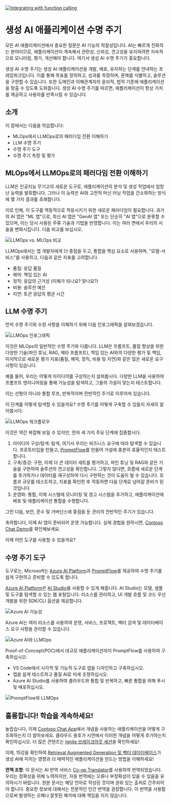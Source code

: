 <!--
CO_OP_TRANSLATOR_METADATA:
{
  "original_hash": "27a5347a5022d5ef0a72ab029b03526a",
  "translation_date": "2025-05-19T23:22:45+00:00",
  "source_file": "14-the-generative-ai-application-lifecycle/README.md",
  "language_code": "ko"
}
-->
[![Integrating with function calling](../../../translated_images/14-lesson-banner.0b85d0b37979269e80a18bb1e758e1ccca0a2195b426a0af666c8ad14aee60b0.ko.png)](https://aka.ms/gen-ai-lesson14-gh?WT.mc_id=academic-105485-koreyst)

# 생성 AI 애플리케이션 수명 주기

모든 AI 애플리케이션에서 중요한 질문은 AI 기능의 적절성입니다. AI는 빠르게 진화하는 분야이므로, 애플리케이션이 계속해서 관련성, 신뢰성, 견고성을 유지하려면 지속적으로 모니터링, 평가, 개선해야 합니다. 여기서 생성 AI 수명 주기가 중요합니다.

생성 AI 수명 주기는 생성 AI 애플리케이션을 개발, 배포, 유지하는 단계를 안내하는 프레임워크입니다. 이를 통해 목표를 정의하고, 성과를 측정하며, 문제를 식별하고, 솔루션을 구현할 수 있습니다. 또한 도메인과 이해관계자의 윤리적, 법적 기준에 애플리케이션을 맞출 수 있도록 도와줍니다. 생성 AI 수명 주기를 따르면, 애플리케이션이 항상 가치를 제공하고 사용자를 만족시킬 수 있습니다.

## 소개

이 장에서는 다음을 학습합니다:

- MLOps에서 LLMOps로의 패러다임 전환 이해하기
- LLM 수명 주기
- 수명 주기 도구
- 수명 주기 측정 및 평가

## MLOps에서 LLMOps로의 패러다임 전환 이해하기

LLM은 인공지능 무기고의 새로운 도구로, 애플리케이션의 분석 및 생성 작업에서 엄청난 능력을 발휘합니다. 그러나 이 능력은 AI와 고전적 머신 러닝 작업을 간소화하는 방식에 몇 가지 결과를 초래합니다.

이로 인해, 이 도구를 역동적으로 적응시키기 위한 새로운 패러다임이 필요합니다. 과거의 AI 앱은 "ML 앱"으로, 최신 AI 앱은 "GenAI 앱" 또는 단순히 "AI 앱"으로 분류할 수 있으며, 이는 당시 사용된 주류 기술과 기법을 반영합니다. 이는 여러 면에서 우리의 서술을 변화시킵니다. 다음 비교를 보십시오.

![LLMOps vs. MLOps 비교](../../../translated_images/01-llmops-shift.82d7bf6eb2d98a01e35f234df654e9aa4ebec89792f274695a5da8dc3f388084.ko.png)

LLMOps에서는 앱 개발자에게 더 중점을 두고, 통합을 핵심 요소로 사용하며, "모델-서비스"를 사용하고, 다음과 같은 지표를 고려합니다.

- 품질: 응답 품질
- 해악: 책임 있는 AI
- 정직: 응답의 근거성 (이해가 되나요? 맞나요?)
- 비용: 솔루션 예산
- 지연: 토큰 응답의 평균 시간

## LLM 수명 주기

먼저 수명 주기와 수정 사항을 이해하기 위해 다음 인포그래픽을 살펴보겠습니다.

![LLMOps 인포그래픽](../../../translated_images/02-llmops.287de964b5ce9577678b7f053efb3a3c92adf0852c882c5bae94c11b7563e4db.ko.png)

이것은 MLOps의 일반적인 수명 주기와 다릅니다. LLM은 프롬프트, 품질 향상을 위한 다양한 기술(파인 튜닝, RAG, 메타 프롬프트), 책임 있는 AI와의 다양한 평가 및 책임, 마지막으로 새로운 평가 지표(품질, 해악, 정직, 비용 및 지연)와 같은 많은 새로운 요구 사항이 있습니다.

예를 들어, 우리는 어떻게 아이디어를 구상하는지 살펴봅시다. 다양한 LLM을 사용하여 프롬프트 엔지니어링을 통해 가능성을 탐색하고, 그들의 가설이 맞는지 테스트합니다.

이는 선형이 아니라 통합 루프, 반복적이며 전반적인 주기로 이루어져 있습니다.

이 단계를 어떻게 탐색할 수 있을까요? 수명 주기를 어떻게 구축할 수 있을지 자세히 알아봅시다.

![LLMOps 워크플로우](../../../translated_images/03-llm-stage-flows.f3b87c210c1fe37084a7b7408877ff1688e2dc565694789820ec259e76d4ed05.ko.png)

이것은 약간 복잡해 보일 수 있지만, 먼저 세 가지 주요 단계에 집중합시다.

1. 아이디어 구상/탐색: 탐색, 여기서 우리는 비즈니스 요구에 따라 탐색할 수 있습니다. 프로토타입을 만들고, [PromptFlow](https://microsoft.github.io/promptflow/index.html?WT.mc_id=academic-105485-koreyst)를 만들어 가설에 충분히 효율적인지 테스트합니다.
2. 구축/증강: 구현, 이제 더 큰 데이터 세트를 평가하고, 파인 튜닝 및 RAG와 같은 기술을 구현하여 솔루션의 견고성을 확인합니다. 그렇지 않다면, 흐름에 새로운 단계를 추가하거나 데이터를 재구성하여 다시 구현하는 것이 도움이 될 수 있습니다. 흐름과 규모를 테스트하고, 지표를 확인한 후 작동하면 다음 단계로 넘어갈 준비가 된 것입니다.
3. 운영화: 통합, 이제 시스템에 모니터링 및 경고 시스템을 추가하고, 애플리케이션에 배포 및 애플리케이션 통합을 수행합니다.

그런 다음, 보안, 준수 및 거버넌스에 중점을 둔 관리의 전반적인 주기가 있습니다.

축하합니다, 이제 AI 앱이 준비되어 운영 가능합니다. 실제 경험을 원하시면, [Contoso Chat Demo](https://nitya.github.io/contoso-chat/?WT.mc_id=academic-105485-koreys)를 확인해보세요.

이제 어떤 도구를 사용할 수 있을까요?

## 수명 주기 도구

도구로는, Microsoft는 [Azure AI Platform](https://azure.microsoft.com/solutions/ai/?WT.mc_id=academic-105485-koreys)과 [PromptFlow](https://microsoft.github.io/promptflow/index.html?WT.mc_id=academic-105485-koreyst)를 제공하여 수명 주기를 쉽게 구현하고 준비할 수 있도록 합니다.

[Azure AI Platform](https://azure.microsoft.com/solutions/ai/?WT.mc_id=academic-105485-koreys)은 [AI Studio](https://ai.azure.com/?WT.mc_id=academic-105485-koreys)를 사용할 수 있게 해줍니다. AI Studio는 모델, 샘플 및 도구를 탐색할 수 있는 웹 포털입니다. 리소스를 관리하고, UI 개발 흐름 및 코드 우선 개발을 위한 SDK/CLI 옵션을 제공합니다.

![Azure AI 가능성](../../../translated_images/04-azure-ai-platform.bf903e8cdf00f73896d804bd8e6bea62f5280498c998271bd5629c1efa8b466f.ko.png)

Azure AI는 여러 리소스를 사용하여 운영, 서비스, 프로젝트, 벡터 검색 및 데이터베이스 요구 사항을 관리할 수 있습니다.

![Azure AI와 LLMOps](../../../translated_images/05-llm-azure-ai-prompt.dc29c0d74b1dd939f7c6cbf28b1fee54b9a846ba04d4068c40134e2627cb7232.ko.png)

Proof-of-Concept(POC)에서 대규모 애플리케이션까지 PromptFlow를 사용하여 구축하십시오:

- VS Code에서 시각적 및 기능적 도구로 앱을 디자인하고 구축하십시오.
- 앱을 쉽게 테스트하고 품질 AI로 미세 조정하십시오.
- Azure AI Studio를 사용하여 클라우드와 통합 및 반복하고, 빠른 통합을 위해 푸시 및 배포하십시오.

![PromptFlow와 LLMOps](../../../translated_images/06-llm-promptflow.8f0a6fcbea793a042a3db89ca1db1aa8fd540526958c97b5e894748fb4a87edd.ko.png)

## 훌륭합니다! 학습을 계속하세요!

놀랍습니다, 이제 [Contoso Chat App](https://nitya.github.io/contoso-chat/?WT.mc_id=academic-105485-koreyst)에서 개념을 사용하는 애플리케이션을 어떻게 구조화하는지 더 알아보세요. 클라우드 옹호가 시연에서 이러한 개념을 어떻게 추가하는지 확인하십시오. 더 많은 콘텐츠는 [Ignite 브레이크아웃 세션](https://www.youtube.com/watch?v=DdOylyrTOWg)을 확인하세요!

이제, 15강을 확인하여 [Retrieval Augmented Generation 및 벡터 데이터베이스](../15-rag-and-vector-databases/README.md?WT.mc_id=academic-105485-koreyst)가 생성 AI에 미치는 영향과 더 매력적인 애플리케이션을 만드는 방법을 이해하세요!

**면책 조항**:
이 문서는 AI 번역 서비스 [Co-op Translator](https://github.com/Azure/co-op-translator)를 사용하여 번역되었습니다. 우리는 정확성을 위해 노력하지만, 자동 번역에는 오류나 부정확성이 있을 수 있음을 유의하시기 바랍니다. 원본 문서는 해당 언어로 작성된 것이며 권위 있는 출처로 간주되어야 합니다. 중요한 정보에 대해서는 전문적인 인간 번역을 권장합니다. 이 번역을 사용함으로써 발생하는 오해나 잘못된 해석에 대해 책임을 지지 않습니다.